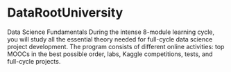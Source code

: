 # DataRootUniversity 

Data Science Fundamentals
During the intense 8-module learning cycle, you will study all the essential theory needed for full-cycle data science project development.
The program consists of different online activities: top MOOCs in the best possible order, labs, Kaggle competitions, tests, and full-cycle projects.
